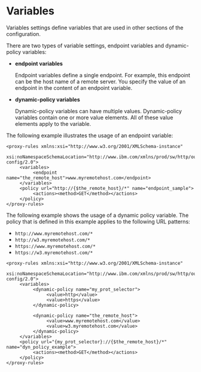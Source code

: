 # Variables

Variables settings define variables that are used in other sections of the configuration.

There are two types of variable settings, endpoint variables and dynamic-policy variables:

-   **endpoint variables**

    Endpoint variables define a single endpoint. For example, this endpoint can be the host name of a remote server. You specify the value of an endpoint in the content of an endpoint variable.

-   **dynamic-policy variables**

    Dynamic-policy variables can have multiple values. Dynamic-policy variables contain one or more value elements. All of these value elements apply to the variable.


The following example illustrates the usage of an endpoint variable:

```
<proxy-rules xmlns:xsi="http://www.w3.org/2001/XMLSchema-instance"    
   xsi:noNamespaceSchemaLocation="http://www.ibm.com/xmlns/prod/sw/http/outbound/proxy-config/2.0">
     <variables>
          <endpoint name="the_remote_host">www.myremotehost.com</endpoint>
     </variables>
     <policy url="http://{$the_remote_host}/*" name="endpoint_sample">
          <actions><method>GET</method></actions>
     </policy>
</proxy-rules>
```

The following example shows the usage of a dynamic policy variable. The policy that is defined in this example applies to the following URL patterns:

-   `http://www.myremotehost.com/*`
-   `http://w3.myremotehost.com/*`
-   `https://www.myremotehost.com/*`
-   `https://w3.myremotehost.com/*`

```
<proxy-rules xmlns:xsi="http://www.w3.org/2001/XMLSchema-instance"    
    xsi:noNamespaceSchemaLocation="http://www.ibm.com/xmlns/prod/sw/http/outbound/proxy-config/2.0">
     <variables>
          <dynamic-policy name="my_prot_selector">
               <value>http</value>
               <value>https</value>
          </dynamic-policy>

          <dynamic-policy name="the_remote_host">
               <value>www.myremotehost.com</value>
               <value>w3.myremotehost.com</value>
          </dynamic-policy>
     </variables>
     <policy url="{my_prot_selector}://{$the_remote_host}/*" name="dyn_policy_example">
          <actions><method>GET</method></actions>
     </policy>
</proxy-rules>
```


